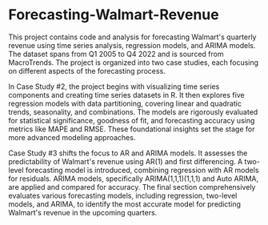 # Forecasting-Walmart-Revenue
This project contains code and analysis for forecasting Walmart's quarterly revenue using time series analysis, regression models, and ARIMA models. The dataset spans from Q1 2005 to Q4 2022 and is sourced from MacroTrends. The project is organized into two case studies, each focusing on different aspects of the forecasting process.

In Case Study #2, the project begins with visualizing time series components and creating time series datasets in R. It then explores five regression models with data partitioning, covering linear and quadratic trends, seasonality, and combinations. The models are rigorously evaluated for statistical significance, goodness of fit, and forecasting accuracy using metrics like MAPE and RMSE. These foundational insights set the stage for more advanced modeling approaches.

Case Study #3 shifts the focus to AR and ARIMA models. It assesses the predictability of Walmart's revenue using AR(1) and first differencing. A two-level forecasting model is introduced, combining regression with AR models for residuals. ARIMA models, specifically ARIMA(1,1,1)(1,1,1) and Auto ARIMA, are applied and compared for accuracy. The final section comprehensively evaluates various forecasting models, including regression, two-level models, and ARIMA, to identify the most accurate model for predicting Walmart's revenue in the upcoming quarters.
